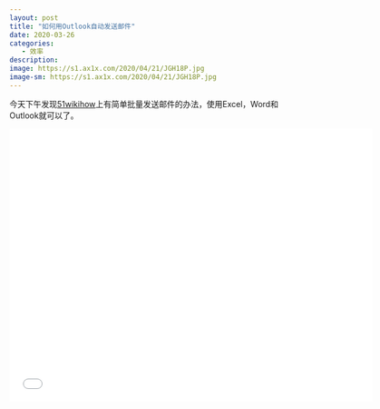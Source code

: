 ```yaml
---
layout: post
title: "如何用Outlook自动发送邮件"
date: 2020-03-26
categories:
   - 效率
description:
image: https://s1.ax1x.com/2020/04/21/JGH18P.jpg
image-sm: https://s1.ax1x.com/2020/04/21/JGH18P.jpg
---
```


今天下午发现[51wikihow](https://www.51wikihow.com/excel/use-outlook-to-combine-words-and-excel-to-send-bulk-mail.html)上有简单批量发送邮件的办法，使用Excel，Word和Outlook就可以了。

<iframe width="640" height="480" src="//player.bilibili.com/player.html?aid=412755448&bvid=BV1dV411o7ux&cid=181491758&page=1" scrolling="no" border="0" frameborder="no" framespacing="0" allowfullscreen="true"> </iframe>
